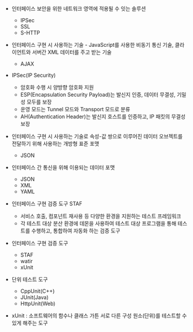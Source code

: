 - 인터페이스 보안을 위한 네트워크 영역에 적용될 수 잇는 솔루션
  - IPSec
  - SSL
  - S-HTTP


- 인터페이스 구현 시 사용하는 기술 - JavaScript를 사용한 비동기 통신 기술, 클라이언트와 서버간 XML 데이터를 주고 받는 기술
  - AJAX


- IPSec(IP Security)
  - 암호화 수행 시 양방향 암호화 지원 
  - ESP(Encapsulation Security Payload)는 발신지 인증, 데이터 무결성, 기밀성 모두를 보장
  - 운영 모드는 Tunnel 모드와 Transport 모드로 분류
  - AH(Authentication Header)는 발신지 호스트를 인증하고, IP 패킷의 무결성 보장


- 인터페이스 구현 시 사용하는 기술로 속성-값 쌍으로 이루어진 데이터 오브젝트를 전달하기 위해 사용하는 개방형 표준 포맷
  - JSON


- 인터페이스 간 통신을 위해 이용되는 데이터 포맷
  - JSON
  - XML
  - YAML


- 인터페이스 구현 검증 도구 STAF
  - 서비스 호출, 컴포넌트 재사용 등 다양한 환경을 지원하는 테스트 프레임워크
  - 각 테스트 대상 분산 환경에 데몬을 사용하여 테스트 대상 프로그램을 통해 테스트를 수행하고, 통합하여 자동화 하는 검증 도구


- 인터페이스 구현 검증 도구
  - STAF
  - watir
  - xUnit


- 단위 테스트 도구
  - CppUnit(C++)
  - JUnit(Java)
  - HttpUnit(Web)
- xUnit : 소프트웨어의 함수나 클래스 가튼 서로 다른 구성 원소(단위)를 테스트할 수 있게 해주는 도구


